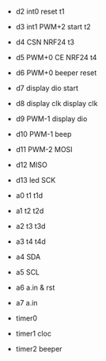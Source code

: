 * d2 int0                       reset           t1
* d3 int1 PWM+2                 start           t2
* d4                 CSN NRF24                  t3
* d5      PWM+0      CE  NRF24                  t4
* d6      PWM+0                 beeper          reset
* d7                            display dio     start
* d8                            display clk     display clk
* d9      PWM-1                                 display dio
* d10     PWM-1                                 beep
* d11     PWM-2 MOSI
* d12           MISO
* d13 led       SCK

* a0                            t1              t1d
* a1                            t2              t2d
* a2                            t3              t3d
* a3                            t4              t4d
* a4            SDA
* a5            SCL
* a6 a.in & rst
* a7 a.in

* timer0                        
* timer1                        cloc
* timer2                        beeper